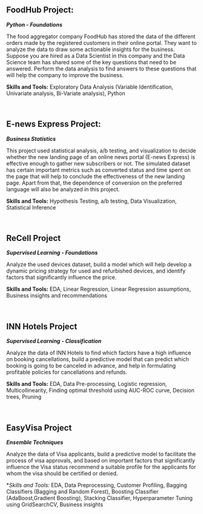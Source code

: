 ## FoodHub Project:
**_Python - Foundations_**

The food aggregator company FoodHub has stored the data of the different orders made by the registered customers in their online portal. They want to analyze 
the data to draw some actionable insights for the business. Suppose you are hired as a Data Scientist in this company and the Data Science team has shared some 
of the key questions that need to be answered. Perform the data analysis to find answers to these questions that will help the company to improve the business.

**Skills and Tools:**
Exploratory Data Analysis (Variable Identification, Univariate analysis, Bi-Variate analysis), Python

<br />

## E-news Express Project:
**_Business Statistics_**

This project used statistical analysis, a/b testing, and visualization to decide whether the new landing page of an online news portal (E-news Express) is
effective enough to gather new subscribers or not. The simulated dataset has certain important metrics such as converted status and time spent on the page that
will help to conclude the effectiveness of the new landing page. Apart from that, the dependence of conversion on the preferred language will also be analyzed in 
this project.

**Skills and Tools:**
Hypothesis Testing, a/b testing, Data Visualization, Statistical Inference

<br />

## ReCell Project
**_Supervised Learning - Foundations_**

Analyze the used devices dataset, build a model which will help develop a dynamic pricing strategy for used and refurbished devices, and identify factors that 
significantly influence the price.

**Skills and Tools:**
EDA, Linear Regression, Linear Regression assumptions, Business insights and recommendations

<br />

## INN Hotels Project
**_Supervised Learning - Classification_**

Analyze the data of INN Hotels to find which factors have a high influence on booking cancellations, build a predictive model that can predict which booking is
going to be canceled in advance, and help in formulating profitable policies for cancellations and refunds.

**Skills and Tools:**
EDA, Data Pre-processing, Logistic regression, Multicollinearity, Finding optimal threshold using AUC-ROC curve, Decision trees, Pruning

<br />

## EasyVisa Project
**_Ensemble Techniques_**

Analyze the data of Visa applicants, build a predictive model to facilitate the process of visa approvals, and based on important factors that significantly 
influence the Visa status recommend a suitable profile for the applicants for whom the visa should be certified or denied.

**Skills and Tools:*
EDA, Data Preprocessing, Customer Profiling, Bagging Classifiers (Bagging and Random Forest), Boosting Classifier (AdaBoost,Gradient Boosting),
Stacking Classifier, Hyperparameter Tuning using GridSearchCV, Business insights

